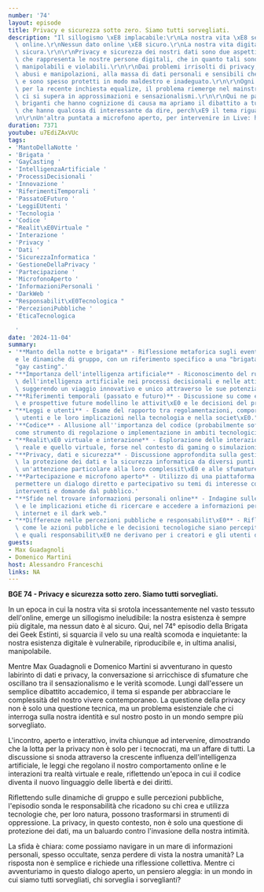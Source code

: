 ```yaml
---
number: '74'
layout: episode
title: Privacy e sicurezza sotto zero. Siamo tutti sorvegliati.
description: "Il sillogismo \xE8 implacabile:\r\nLa nostra vita \xE8 sempre pi\xF9\
  \ online.\r\nNessun dato online \xE8 sicuro.\r\nLa nostra vita digitale non \xE8\
  \ sicura.\r\n\r\nPrivacy e sicurezza dei nostri dati sono due aspetti del poliedro\
  \ che rappresenta le nostre persone digitali, che in quanto tali sono esposte, riproducibili,\
  \ manipolabili e violabili.\r\n\r\nDai problemi irrisolti di privacy, con relativi\
  \ abusi e manipolazioni, alla massa di dati personali e sensibili che ci riguardano\
  \ e sono spesso protetti in modo maldestro e inadeguato.\r\n\r\nOgni tanto, come\
  \ per la recente inchiesta equalize, il problema riemerge nel mainstream, dove spesso\
  \ ci si supera in approssimazioni e sensazionalismi.\r\n\r\nQui ne parliamo con\
  \ briganti che hanno cognizione di causa ma apriamo il dibattito a tutti quelli\
  \ che hanno qualcosa di interessante da dire, perch\xE9 il tema riguarda tutti.\r\
  \n\r\nUn'altra puntata a microfono aperto, per intervenire in Live: https://bit.ly/bgenoprivacy"
duration: 7371
youtube: u7EdiZAxVUc
tags:
- 'MantoDellaNotte '
- 'Brigata '
- 'GayCasting '
- 'IntelligenzaArtificiale '
- 'ProcessiDecisionali '
- 'Innovazione '
- 'RiferimentiTemporali '
- 'PassatoEFuturo '
- 'LeggiEUtenti '
- 'Tecnologia '
- 'Codice '
- "Realit\xE0Virtuale "
- 'Interazione '
- 'Privacy '
- 'Dati '
- 'SicurezzaInformatica '
- 'GestioneDellaPrivacy '
- 'Partecipazione '
- 'MicrofonoAperto '
- 'InformazioniPersonali '
- 'DarkWeb '
- "Responsabilit\xE0Tecnologica "
- 'PercezioniPubbliche '
- 'EticaTecnologica

  '
date: '2024-11-04'
summary:
- '**Manto della notte e brigata** - Riflessione metaforica sugli eventi notturni
  e le dinamiche di gruppo, con un riferimento specifico a una "brigata" chiamata
  "gay casting".'
- "**Importanza dell'intelligenza artificiale** - Riconoscimento del ruolo crescente\
  \ dell'intelligenza artificiale nei processi decisionali e nelle attivit\xE0 quotidiane,\
  \ suggerendo un viaggio innovativo e unico attraverso le sue potenzialit\xE0."
- "**Riferimenti temporali (passato e futuro)** - Discussione su come eventi storici\
  \ e prospettive future modellino le attivit\xE0 e le decisioni del presente."
- "**Leggi e utenti** - Esame del rapporto tra regolamentazioni, comportamento degli\
  \ utenti e le loro implicazioni nella tecnologia e nella societ\xE0."
- '**Codice** - Allusione all''importanza del codice (probabilmente software o legale)
  come strumento di regolazione o implementazione in ambiti tecnologici o giuridici.'
- "**Realit\xE0 virtuale e interazione** - Esplorazione delle interazioni tra il mondo\
  \ reale e quello virtuale, forse nel contesto di gaming o simulazioni."
- "**Privacy, dati e sicurezza** - Discussione approfondita sulla gestione della privacy,\
  \ la protezione dei dati e la sicurezza informatica da diversi punti di vista, con\
  \ un'attenzione particolare alla loro complessit\xE0 e alle sfumature etiche."
- '**Partecipazione e microfono aperto** - Utilizzo di una piattaforma aperta per
  permettere un dialogo diretto e partecipativo su temi di interesse comune, incoraggiando
  interventi e domande dal pubblico.'
- "**Sfide nel trovare informazioni personali online** - Indagine sulle difficolt\xE0\
  \ e le implicazioni etiche di ricercare e accedere a informazioni personali attraverso\
  \ internet e il dark web."
- "**Differenze nelle percezioni pubbliche e responsabilit\xE0** - Riflessione su\
  \ come le azioni pubbliche e le decisioni tecnologiche siano percepite dalla societ\xE0\
  \ e quali responsabilit\xE0 ne derivano per i creatori e gli utenti di tali tecnologie."
guests:
- Max Guadagnoli
- Domenico Martini
host: Alessandro Franceschi
links: NA
---
```

**BGE 74 - Privacy e sicurezza sotto zero. Siamo tutti sorvegliati.**

In un epoca in cui la nostra vita si srotola incessantemente nel vasto tessuto dell'online, emerge un sillogismo ineludibile: la nostra esistenza è sempre più digitale, ma nessun dato è al sicuro. Qui, nel 74° episodio della Brigata dei Geek Estinti, si squarcia il velo su una realtà scomoda e inquietante: la nostra esistenza digitale è vulnerabile, riproducibile e, in ultima analisi, manipolabile.

Mentre Max Guadagnoli e Domenico Martini si avventurano in questo labirinto di dati e privacy, la conversazione si arricchisce di sfumature che oscillano tra il sensazionalismo e le verità scomode. Lungi dall'essere un semplice dibattito accademico, il tema si espande per abbracciare le complessità del nostro vivere contemporaneo. La questione della privacy non è solo una questione tecnica, ma un problema esistenziale che ci interroga sulla nostra identità e sul nostro posto in un mondo sempre più sorvegliato.

L'incontro, aperto e interattivo, invita chiunque ad intervenire, dimostrando che la lotta per la privacy non è solo per i tecnocrati, ma un affare di tutti. La discussione si snoda attraverso la crescente influenza dell'intelligenza artificiale, le leggi che regolano il nostro comportamento online e le interazioni tra realtà virtuale e reale, riflettendo un'epoca in cui il codice diventa il nuovo linguaggio delle libertà e dei diritti.

Riflettendo sulle dinamiche di gruppo e sulle percezioni pubbliche, l'episodio sonda le responsabilità che ricadono su chi crea e utilizza tecnologie che, per loro natura, possono trasformarsi in strumenti di oppressione. La privacy, in questo contesto, non è solo una questione di protezione dei dati, ma un baluardo contro l'invasione della nostra intimità.

La sfida è chiara: come possiamo navigare in un mare di informazioni personali, spesso occultate, senza perdere di vista la nostra umanità? La risposta non è semplice e richiede una riflessione collettiva. Mentre ci avventuriamo in questo dialogo aperto, un pensiero aleggia: in un mondo in cui siamo tutti sorvegliati, chi sorveglia i sorveglianti?

